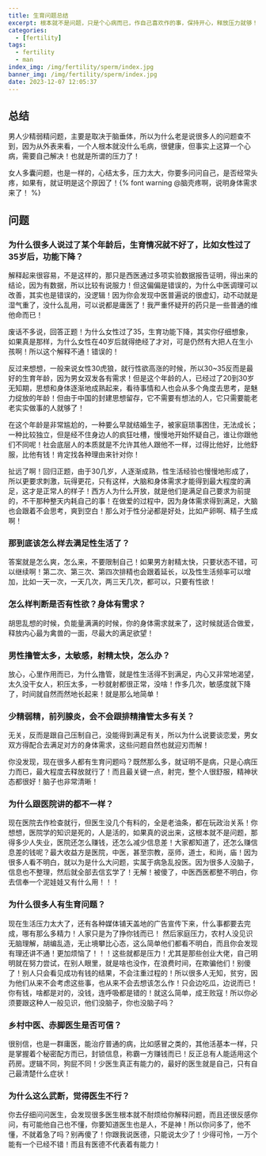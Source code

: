 ```yaml
---
title: 生育问题总结
excerpt: 根本就不是问题，只是个心病而已，作自己喜欢作的事，保持开心，释放压力就够！
categories:
  - [fertility]
tags:
  - fertility
  - man
index_img: /img/fertility/sperm/index.jpg
banner_img: /img/fertility/sperm/index.jpg
date: 2023-12-07 12:05:37
---
```


## 总结

男人少精弱精问题，主要是取决于脑垂体，所以为什么老是说很多人的问题查不到，因为从外表来看，一个人根本就没什么毛病，很健康，但事实上这算一个心病，需要自己解决！也就是所谓的压力了！

女人多囊问题，也是一样的，心结太多，压力太大，你要多问问自己，是否经常头疼，如果有，就证明是这个原因了！{% font warning @脑壳疼啊，说明身体需求来了！ %}


## 问题

### 为什么很多人说过了某个年龄后，生育情况就不好了，比如女性过了35岁后，功能下降？

解释起来很容易，不是这样的，那只是西医通过多项实验数据报告证明，得出来的结论，因为有数据，所以比较有说服力！但这偏偏是错误的，为什么中医调理可以改善，其实也是错误的，没逻辑！因为你会发现中医普遍说的很虚幻，动不动就是湿气重了，没什么乱用，可以说都是庸医了！我严重怀疑开的药只是一些普通的维他命而已！

废话不多说，回答正题！为什么女性过了35，生育功能下降，其实你仔细想象，如果真是那样，为什么女性在40岁后就得绝经了才对，可是仍然有大把人在生小孩啊！所以这个解释不通！错误的！

反过来想想，一般来说女性30虎狼，就行性欲高涨的时候，所以30~35反而是最好的生育年龄，因为男女双发各有需求！但是这个年龄的人，已经过了20到30岁无知期，思想和身体逐渐地成熟起来，看待事情和人也会从多个角度去思考，是魅力绽放的年龄！但由于中国的封建思想留存，它不需要有想法的人，它只需要能老老实实做事的人就够了！

在这个年龄是非常尴尬的，一种要么早就结婚生子，被家庭琐事困住，无法成长；一种比较独立，但是经不住身边人的疯狂吐槽，慢慢地开始怀疑自己，谁让你跟他们不同呢！社会底层人的本质就是不允许其他人跟他不一样，过得比他好，比他舒服，比他有钱！肯定找各种理由来针对你！

扯远了啊！回归正题，由于30几岁，人逐渐成熟，性生活经验也慢慢地形成了，所以更要求刺激，玩得更花，只有这样，大脑和身体需求才能得到最大程度的满足，这才是正常人的样子！西方人为什么开放，就是他们是满足自己要求为前提的，不干那种整天内耗自己的事！在做爱的过程中，因为身体需求得到满足，大脑也会跟着不会思考，爽到空白！那么对于性分泌都是好处，比如产卵啊、精子生成啊！

### 那到底该怎么样去满足性生活了？

答案就是怎么爽，怎么来，不要限制自己！如果男方射精太快，只要状态不错，可以继续啊！第二次、第三次、第四次排精也会跟着延长，以及性生活频率可以增加，比如一天一次，一天几次，两三天几次，都可以，只要有性欲！

### 怎么样判断是否有性欲？身体有需求？

胡思乱想的时候，负能量满满的时候，你的身体需求就来了，这时候就适合做爱，释放内心最为禽兽的一面，尽最大的满足欲望！

### 男性撸管太多，太敏感，射精太快，怎么办？

放心，心里作用而已，为什么撸管，就是性生活得不到满足，内心又非常地渴望，太久没干女人，积压太多，一秒就射都很正常，没啥！作多几次，敏感度就下降了，时间就自然而然地长起来！就是那么地简单！

### 少精弱精，前列腺炎，会不会跟排精撸管太多有关？

无关，反而是跟自己压制自己，没能得到满足有关，所以为什么说要谈恋爱，男女双方得配合去满足对方的身体需求，这些问题自然也就迎刃而解！

你没发现，现在很多人都有生育问题吗？既然那么多，就证明不是病，只是心病压力而已，最大程度去释放就行了！而且最关键一点，射完，整个人很舒服，精神状态都很好！脑子也非常清晰！

### 为什么跟医院讲的都不一样？

现在医院去作检查就行，但医生没几个有料的，全是老油条，都在玩政治关系！你想想，医院学的知识是死的，人是活的，如果真的说出来，这根本就不是问题，那得多少人失业，医院还怎么赚钱，还怎么减少信息差！大家都知道了，还怎么赚信息差的钱呢？最大收益方是医院，中医，甚至宗教，巫师，道士，和尚，庙！因为很多人看不明白，就以为是什么大问题，实属于病急乱投医。因为很多人没脑子，信息也不整理，然后就全部去信玄学了！无解！被傻了，中医西医都整不明白，你去信奉一个泥娃娃又有什么用！！！


### 为什么很多人有生育问题？

现在生活压力太大了，还有各种媒体铺天盖地的广告宣传下来，什么事都要去完成，哪有那么多精力！人家只是为了挣你钱而已！
然后家庭压力，农村人没见识无脑理解，胡编乱造，无止境攀比心态，这么简单他们都看不明白，而且你会发现有理还讲不通！更加烦恼了！！！这些就都是压力！尤其是那些创业大佬，自己明明就在努力尝试，在别人眼里，就是啥也没作，在浪费时间，在欺骗他们！别傻了！别人只会看见成功有钱的结果，不会注重过程的！所以很多人无知，贫穷，因为他们从来不会考虑这些事，也从来不会去想该怎么作！只会边吃瓜，边说而已！你有钱，啥都是对的，没钱，连呼吸都是错的！就这么简单，成王败寇！所以你必须要跟这种人一般见识，他们没脑子，你也没脑子吗？

### 乡村中医、赤脚医生是否可信？

很别信，也是一群庸医，能治疗普通的病，比如感冒之类的，其他活基本一样，只是掌握着个秘密配方而已，封锁信息，称霸一方赚钱而已！反正总有人能适用这个药房。逻辑不同，狗屁不同！少医生真正有能力的，最好的医生就是自己，只有自己最清楚什么症状！

### 为什么这么武断，觉得医生不行？

你去仔细问问医生，会发现很多医生根本就不耐烦给你解释问题，而且还很反感你问，有可能他自己也不懂，你要知道医生也是人，不是神！所以你问多了，他不懂，不就着急了吗？别再傻了！你跟我说医德，只能说太少了！少得可怜，一万个能有一个已经不错！而且有医德不代表着有能力！